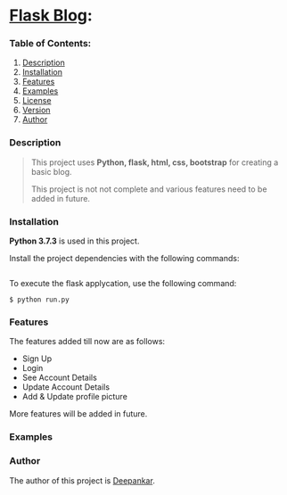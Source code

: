 # <u>Flask Blog</u>:

### Table of Contents:

1. [Description](#description)
2. [Installation](#installation)
3. [Features](#features)
3. [Examples](#examples)
4. [License](#license)
5. [Version](#version)
6. [Author](#author)

### Description
> This project uses **Python, flask, html, css, bootstrap** for creating a basic blog.
>
> This project is not not complete and various features need to be added in future.


### Installation

**Python 3.7.3** is used in this project.

Install the project dependencies with the following commands:

```$ pip install -r requirwments.txt
```

To execute the flask applycation, use the following command:

```$ python run.py```

### Features

The features added till now are as follows:

 - Sign Up
 - Login 
 - See Account Details
 - Update Account Details
 - Add & Update profile picture
 
More features will be added in future.

### Examples


 
 
 
 
 
### Author

The author of this project is [Deepankar](https://github.com/Deepankar-98/Flask-Practice-Project).
